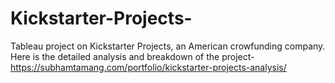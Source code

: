 # Kickstarter-Projects-
Tableau project on Kickstarter Projects, an American crowfunding company.
Here is the detailed analysis and breakdown of the project- https://subhamtamang.com/portfolio/kickstarter-projects-analysis/

